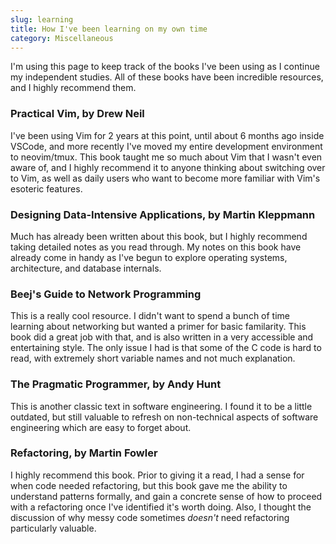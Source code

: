 ```yaml
---
slug: learning
title: How I've been learning on my own time 
category: Miscellaneous
---
```


I'm using this page to keep track of the books I've been using as I continue my independent studies. All of these books have been incredible resources, and I highly recommend them.

### Practical Vim, by Drew Neil

I've been using Vim for 2 years at this point, until about 6 months ago inside VSCode, and more recently I've moved my entire development environment to neovim/tmux. This book taught me so much about Vim that I wasn't even aware of, and I highly recommend it to anyone thinking about switching over to Vim, as well as daily users who want to become more familiar with Vim's esoteric features.

### Designing Data-Intensive Applications, by Martin Kleppmann

Much has already been written about this book, but I highly recommend taking detailed notes as you read through. My notes on this book have already come in handy as I've begun to explore operating systems, architecture, and database internals.

### Beej's Guide to Network Programming

This is a really cool resource. I didn't want to spend a bunch of time learning about networking but wanted a primer for basic familarity. This book did a great job with that, and is also written in a very accessible and entertaining style. The only issue I had is that some of the C code is hard to read, with extremely short variable names and not much explanation.

### The Pragmatic Programmer, by Andy Hunt

This is another classic text in software engineering. I found it to be a little outdated, but still valuable to refresh on non-technical aspects of software engineering which are easy to forget about. 

### Refactoring, by Martin Fowler

I highly recommend this book. Prior to giving it a read, I had a sense for when code needed refactoring, but this book gave me the ability to understand patterns formally, and gain a concrete sense of how to proceed with a refactoring once I've identified it's worth doing. Also, I thought the discussion of why messy code sometimes _doesn't_ need refactoring particularly valuable.
